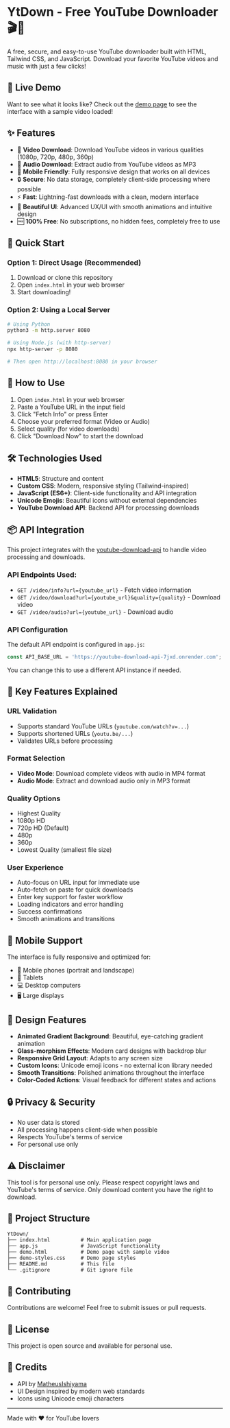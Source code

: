 # YtDown - Free YouTube Downloader 🎬🎵

A free, secure, and easy-to-use YouTube downloader built with HTML, Tailwind CSS, and JavaScript. Download your favorite YouTube videos and music with just a few clicks!

## 🎥 Live Demo

Want to see what it looks like? Check out the [demo page](demo.html) to see the interface with a sample video loaded!

## ✨ Features

- 🎥 **Video Download**: Download YouTube videos in various qualities (1080p, 720p, 480p, 360p)
- 🎵 **Audio Download**: Extract audio from YouTube videos as MP3
- 📱 **Mobile Friendly**: Fully responsive design that works on all devices
- 🔒 **Secure**: No data storage, completely client-side processing where possible
- ⚡ **Fast**: Lightning-fast downloads with a clean, modern interface
- 🎨 **Beautiful UI**: Advanced UX/UI with smooth animations and intuitive design
- 🆓 **100% Free**: No subscriptions, no hidden fees, completely free to use

## 🚀 Quick Start

### Option 1: Direct Usage (Recommended)
1. Download or clone this repository
2. Open `index.html` in your web browser
3. Start downloading!

### Option 2: Using a Local Server
```bash
# Using Python
python3 -m http.server 8080

# Using Node.js (with http-server)
npx http-server -p 8080

# Then open http://localhost:8080 in your browser
```

## 🚀 How to Use

1. Open `index.html` in your web browser
2. Paste a YouTube URL in the input field
3. Click "Fetch Info" or press Enter
4. Choose your preferred format (Video or Audio)
5. Select quality (for video downloads)
6. Click "Download Now" to start the download

## 🛠️ Technologies Used

- **HTML5**: Structure and content
- **Custom CSS**: Modern, responsive styling (Tailwind-inspired)
- **JavaScript (ES6+)**: Client-side functionality and API integration
- **Unicode Emojis**: Beautiful icons without external dependencies
- **YouTube Download API**: Backend API for processing downloads

## 📦 API Integration

This project integrates with the [youtube-download-api](https://github.com/MatheusIshiyama/youtube-download-api) to handle video processing and downloads.

### API Endpoints Used:
- `GET /video/info?url={youtube_url}` - Fetch video information
- `GET /video/download?url={youtube_url}&quality={quality}` - Download video
- `GET /video/audio?url={youtube_url}` - Download audio

### API Configuration
The default API endpoint is configured in `app.js`:
```javascript
const API_BASE_URL = 'https://youtube-download-api-7jxd.onrender.com';
```

You can change this to use a different API instance if needed.

## 🎯 Key Features Explained

### URL Validation
- Supports standard YouTube URLs (`youtube.com/watch?v=...`)
- Supports shortened URLs (`youtu.be/...`)
- Validates URLs before processing

### Format Selection
- **Video Mode**: Download complete videos with audio in MP4 format
- **Audio Mode**: Extract and download audio only in MP3 format

### Quality Options
- Highest Quality
- 1080p HD
- 720p HD (Default)
- 480p
- 360p
- Lowest Quality (smallest file size)

### User Experience
- Auto-focus on URL input for immediate use
- Auto-fetch on paste for quick downloads
- Enter key support for faster workflow
- Loading indicators and error handling
- Success confirmations
- Smooth animations and transitions

## 📱 Mobile Support

The interface is fully responsive and optimized for:
- 📱 Mobile phones (portrait and landscape)
- 📱 Tablets
- 💻 Desktop computers
- 🖥️ Large displays

## 🎨 Design Features

- **Animated Gradient Background**: Beautiful, eye-catching gradient animation
- **Glass-morphism Effects**: Modern card designs with backdrop blur
- **Responsive Grid Layout**: Adapts to any screen size
- **Custom Icons**: Unicode emoji icons - no external icon library needed
- **Smooth Transitions**: Polished animations throughout the interface
- **Color-Coded Actions**: Visual feedback for different states and actions

## 🔒 Privacy & Security

- No user data is stored
- All processing happens client-side when possible
- Respects YouTube's terms of service
- For personal use only

## ⚠️ Disclaimer

This tool is for personal use only. Please respect copyright laws and YouTube's terms of service. Only download content you have the right to download.

## 📁 Project Structure

```
YtDown/
├── index.html          # Main application page
├── app.js              # JavaScript functionality
├── demo.html           # Demo page with sample video
├── demo-styles.css     # Demo page styles
├── README.md           # This file
└── .gitignore          # Git ignore file
```

## 🤝 Contributing

Contributions are welcome! Feel free to submit issues or pull requests.

## 📄 License

This project is open source and available for personal use.

## 🎉 Credits

- API by [MatheusIshiyama](https://github.com/MatheusIshiyama/youtube-download-api)
- UI Design inspired by modern web standards
- Icons using Unicode emoji characters

---

Made with ❤️ for YouTube lovers
